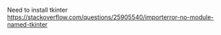 Need to install tkinter
https://stackoverflow.com/questions/25905540/importerror-no-module-named-tkinter
